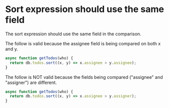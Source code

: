 Sort expression should use the same field
=========================================
The sort expression should use the same field in the comparison.

The follow is valid because the assignee field is being compared on both x and y.
```javascript
async function getTodos(who) {
  return db.todos.sort((x, y) => x.assignee > y.assignee);
}
```

The follow is NOT valid because the fields being compared ("assignee" and "assigner") are different.
```javascript
async function getTodos(who) {
  return db.todos.sort((x, y) => x.assignee > y.assigner);
}
```
